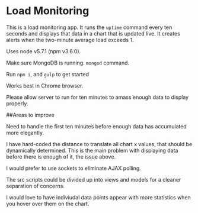 # Load Monitoring

This is a load monitoring app. It runs the `uptime` command every ten seconds and displays that data in a chart that is updated live. It creates alerts when the two-minute average load exceeds 1.

Uses node v5.7.1 (npm v3.6.0).

Make sure MongoDB is running. `mongod` command.

Run `npm i`, and `gulp` to get started

Works best in Chrome browser.

Please allow server to run for ten minutes to amass enough data to display properly.

##Areas to improve

Need to handle the first ten minutes before enough data has accumulated more elegantly.

I have hard-coded the distance to translate all chart x values, that should be dynamically determined. This is the main problem with displaying data before there is enough of it, the issue above.

I would prefer to use sockets to eliminate AJAX polling.

The src scripts could be divided up into views and models for a cleaner separation of concerns.

I would love to have indiviudal data points appear with more statistics when you hover over them on the chart.
